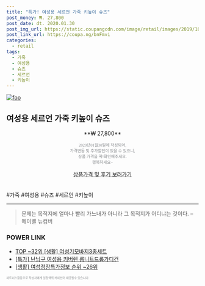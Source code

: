 ```yaml
--- 
title: "특가! 여성용 세르언 가죽 키높이 슈즈" 
post_money: ₩. 27,800 
post_date: dt. 2020.01.30 
post_img_url: https://static.coupangcdn.com/image/retail/images/2019/10/16/11/3/8903bd59-f9f4-4af4-b9c0-401c98538936.jpg 
post_link_url: https://coupa.ng/bnFmvi 
categories: 
  - retail 
tags: 
  - 가죽 
  - 여성용 
  - 슈즈 
  - 세르언 
  - 키높이 
--- 
```

[![foo](https://static.coupangcdn.com/image/retail/images/2019/10/16/11/3/8903bd59-f9f4-4af4-b9c0-401c98538936.jpg)](https://coupa.ng/bnFmvi) 

## 여성용 세르언 가죽 키높이 슈즈 
<p style="text-align: center;">**₩ 27,800**</p> 
<p style="text-align: center;"><span style="color: #898c8f; font-family: Georgia,Times,serif; font-size: 0.75em;">2020년01월30일에 작성되어, <br>가격변동 및 추가할인이 있을 수 있으니,<br> 상품 가격을 꼭!확인해주세요.<br>행복하세요~</span> 
</p>	 
<div markdown="0" style="text-align: center;"><a href="https://coupa.ng/bnFmvi" class="btn btn--success">상품가격 및 후기 보러가기</a></div> 
<br><br> 
  #가죽 #여성용 #슈즈 #세르언 #키높이 
<hr> 

> 문제는 목적지에 얼마나 빨리 가느내가 아니라 그 목적지가 어디냐는 것이다. – 메이벨 뉴컴버 


### POWER LINK

* <a href="https://blog.naver.com/an0733/221788353334" target="_blank"> TOP ~32위 [생활] 여성기모바지3종세트</a>
* <a href="https://blog.naver.com/sakai111/221790492038" target="_blank">[특가] 난닝구 여성용 키버렌 롱니트드롭가디건</a>
* <a href="https://blog.naver.com/fasyy4321/221772249042" target="_blank"> [생활] 여성정장특가정보 순위 ~26위</a>

<span style="color: #898c8f; font-family: Georgia,Times,serif; font-size: 0.55em;">파트너스활동으로 작성자에게 일정액의 커미션이 제공될수 있습니다.</span> 
